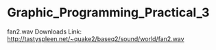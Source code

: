 # Graphic_Programming_Practical_3
fan2.wav Downloads Link: http://tastyspleen.net/~quake2/baseq2/sound/world/fan2.wav
